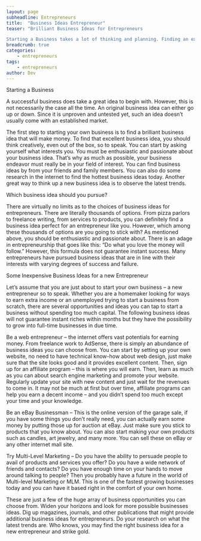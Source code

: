 ```yaml
---
layout: page
subheadline: Entrepreneurs
title:  "Business Ideas Entrepreneur"
teaser: "Brilliant Business Ideas for Entrepreneurs

Starting a Business takes a lot of thinking and planning. Finding an excellent business idea can be a daunting task - what with the different options of business ideas you can choose from. In this article, we will explore the process of finding the right business idea to start on as well as offer some of the hottest and most popular business ideas..."
breadcrumb: true
categories:
    - entrepreneurs
tags:
    - entrepreneurs
author: Dev
---
```

Starting a Business

A successful business does take a great idea to begin with. However, this is not necessarily the case all the time. An original business idea can either go up or down. Since it is unproven and untested yet, such an idea doesn’t usually come with an established market. 

The first step to starting your own business is to find a brilliant business idea that will make money. To find that excellent business idea, you should think creatively, even out of the box, so to speak. You can start by asking yourself what interests you. You must be enthusiastic and passionate about your business idea. That’s why as much as possible, your business endeavor must really be in your field of interest. You can find business ideas by from your friends and family members. You can also do some research in the internet to find the hottest business ideas today. Another great way to think up a new business idea is to observe the latest trends.

Which business idea should you pursue?

There are virtually no limits as to the choices of business ideas for entrepreneurs. There are literally thousands of options. From pizza parlors to freelance writing, from services to products, you can definitely find a business idea perfect for an entrepreneur like you. However, which among these thousands of options are you going to stick with? As mentioned above, you should be enthusiastic and passionate about. There is an adage in entrepreneurship that goes like this: “Do what you love the money will follow.”  However, this formula does not guarantee instant success. Many entrepreneurs have pursued business ideas that are in line with their interests with varying degrees of success and failure.

Some Inexpensive Business Ideas for a new Entrepreneur

Let’s assume that you are just about to start your own business – a new entrepreneur so to speak. Whether you are a homemaker looking for ways to earn extra income or an unemployed trying to start a business from scratch, there are several opportunities and ideas you can tap to start a business without spending too much capital. The following business ideas will not guarantee instant riches within months but they have the possibility to grow into full-time businesses in due time. 

Be a web entrepreneur – the internet offers vast potentials for earning money. From freelance work to AdSense, there is simply an abundance of business ideas you can choose from. You can start by setting up your own website, no need to have technical know-how about web design, just make sure that the site looks good and it provides excellent content. Then, sign up for an affiliate program – this is where you will earn. Then, learn as much as you can about search engine marketing and promote your website. Regularly update your site with new content and just wait for the revenues to come in. It may not be much at first but over time, affiliate programs can help you earn a decent income – and you didn’t spend too much except your time and your knowledge. 

Be an eBay Businessman – This is the online version of the garage sale, if you have some things you don’t really need, you can actually earn some money by putting those up for auction at eBay. Just make sure you stick to products that you know about. You can also start making your own products such as candles, art jewelry, and many more. You can sell these on eBay or any other internet mall site.

Try Multi-Level Marketing – Do you have the ability to persuade people to avail of products and services you offer? Do you have a wide network of friends and contacts? Do you have enough time on your hands to move around talking to people? Then you probably have a future in the world of Multi-level Marketing or MLM. This is one of the fastest growing businesses today and you can have it based right in the comfort of your own home. 

These are just a few of the huge array of business opportunities you can choose from. Widen your horizons and look for more possible businesses ideas. Dig up magazines, journals, and other publications that might provide additional business ideas for entrepreneurs. Do your research on what the latest trends are. Who knows, you may find the right business idea for a new entrepreneur and strike gold.